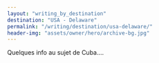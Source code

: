 ```yaml
---
layout: "writing_by_destination"
destination: "USA - Delaware"
permalink: "/writing/destination/usa-delaware/"
header-img: "assets/owner/hero/archive-bg.jpg"
---
```


Quelques info au sujet de Cuba....